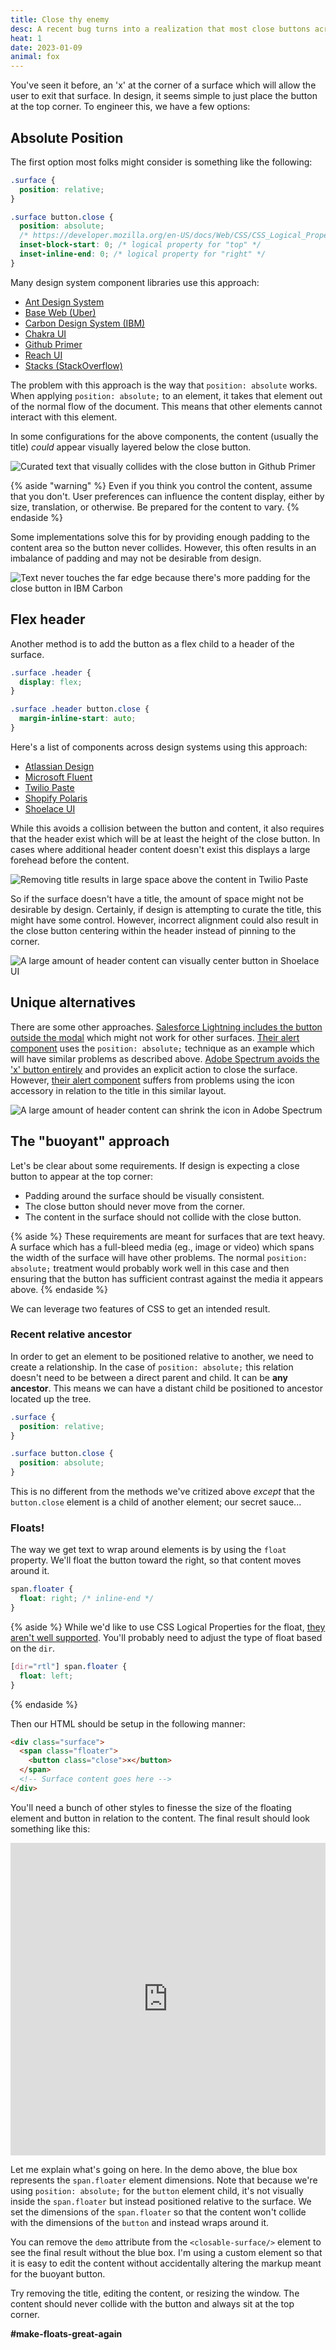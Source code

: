 ```yaml
---
title: Close thy enemy
desc: A recent bug turns into a realization that most close buttons across the web are engineered poorly.
heat: 1
date: 2023-01-09
animal: fox
---
```


You've seen it before, an 'x' at the corner of a surface which will allow the user to exit that surface. In design, it seems simple to just place the button at the top corner. To engineer this, we have a few options:

## Absolute Position

The first option most folks might consider is something like the following:

```css
.surface {
  position: relative;
}

.surface button.close {
  position: absolute;
  /* https://developer.mozilla.org/en-US/docs/Web/CSS/CSS_Logical_Properties */
  inset-block-start: 0; /* logical property for "top" */
  inset-inline-end: 0; /* logical property for "right" */
}
```

Many design system component libraries use this approach:

- [Ant Design System](https://ant.design/components/modal)
- [Base Web (Uber)](https://baseweb.design/components/modal/)
- [Carbon Design System (IBM)](https://carbondesignsystem.com/components/modal/code/)
- [Chakra UI](https://chakra-ui.com/docs/components/modal/usage)
- [Github Primer](https://primer.style/react/Dialog)
- [Reach UI](https://reach.tech/dialog/)
- [Stacks (StackOverflow)](https://stackoverflow.design/product/components/modals/)

The problem with this approach is the way that `position: absolute` works. When applying `position: absolute;` to an element, it takes that element out of the normal flow of the document. This means that other elements cannot interact with this element.

In some configurations for the above components, the content (usually the title) _could_ appear visually layered below the close button.

![Curated text that visually collides with the close button in Github Primer](/images/modal-button-collide.png)

{% aside "warning" %}
Even if you think you control the content, assume that you don't. User preferences can influence the content display, either by size, translation, or otherwise. Be prepared for the content to vary.
{% endaside %}

Some implementations solve this for by providing enough padding to the content area so the button never collides. However, this often results in an imbalance of padding and may not be desirable from design.

![Text never touches the far edge because there's more padding for the close button in IBM Carbon](/images/modal-padding-imbalance.png)

## Flex header

Another method is to add the button as a flex child to a header of the surface. 

```css
.surface .header {
  display: flex;
}

.surface .header button.close {
  margin-inline-start: auto;
}
```

Here's a list of components across design systems using this approach:

- [Atlassian Design](https://atlassian.design/components/modal-dialog/examples)
- [Microsoft Fluent](https://developer.microsoft.com/en-us/fluentui#/controls/web/modal)
- [Twilio Paste](https://paste.twilio.design/components/modal/)
- [Shopify Polaris](https://polaris.shopify.com/components/modal#navigation)
- [Shoelace UI](https://shoelace.style/components/dialog)

While this avoids a collision between the button and content, it also requires that the header exist which will be at least the height of the close button. In cases where additional header content doesn't exist this displays a large forehead before the content.

![Removing title results in large space above the content in Twilio Paste](/images/modal-large-forehead.png)

So if the surface doesn't have a title, the amount of space might not be desirable by design. Certainly, if design is attempting to curate the title, this might have some control. However, incorrect alignment could also result in the close button centering within the header instead of pinning to the corner.

![A large amount of header content can visually center button in Shoelace UI](/images/modal-centered-header.png)

## Unique alternatives

There are some other approaches. [Salesforce Lightning includes the button outside the modal](https://www.lightningdesignsystem.com/components/modals/) which might not work for other surfaces. [Their alert component](https://www.lightningdesignsystem.com/components/alert/) uses the `position: absolute;` technique as an example which will have similar problems as described above. [Adobe Spectrum avoids the 'x' button entirely](https://spectrum.adobe.com/page/alert-dialog/) and provides an explicit action to close the surface. However, [their alert component](https://spectrum.adobe.com/page/in-line-alert/) suffers from problems using the icon accessory in relation to the title in this similar layout.

![A large amount of header content can shrink the icon in Adobe Spectrum](/images/modal-alert-icon.png)

## The "buoyant" approach

Let's be clear about some requirements. If design is expecting a close button to appear at the top corner:

- Padding around the surface should be visually consistent.
- The close button should never move from the corner.
- The content in the surface should not collide with the close button.

{% aside %}
These requirements are meant for surfaces that are text heavy. A surface which has a full-bleed media (eg., image or video) which spans the width of the surface will have other problems. The normal `position: absolute;` treatment would probably work well in this case and then ensuring that the button has sufficient contrast against the media it appears above.
{% endaside %}

We can leverage two features of CSS to get an intended result.

### Recent relative ancestor

In order to get an element to be positioned relative to another, we need to create a relationship. In the case of `position: absolute;` this relation doesn't need to be between a direct parent and child. It can be **any ancestor**. This means we can have a distant child be positioned to ancestor located up the tree.

```css
.surface {
  position: relative;
}

.surface button.close {
  position: absolute;
}
```

This is no different from the methods we've critized above _except_ that the `button.close` element is a child of another element; our secret sauce...

### Floats!

The way we get text to wrap around elements is by using  the `float` property. We'll float the button toward the right, so that content moves around it.

```css
span.floater {
  float: right; /* inline-end */
}
```

{% aside %}
While we'd like to use CSS Logical Properties for the float, [they aren't well supported](https://developer.mozilla.org/en-US/docs/Web/CSS/float#browser_compatibility). You'll probably need to adjust the type of float based on the `dir`.

```css
[dir="rtl"] span.floater {
  float: left;
}
```

{% endaside %}

Then our HTML should be setup in the following manner:

```html
<div class="surface">
  <span class="floater">
    <button class="close">×</button>
  </span>
  <!-- Surface content goes here -->
</div>
```

You'll need a bunch of other styles to finesse the size of the floating element and button in relation to the content. The final result should look something like this:

<iframe height="500" style="width: 100%;" scrolling="no" title="buoyant button" src="https://codepen.io/fauxserious/embed/ExpWjzL?default-tab=html%2Cresult&editable=true" frameborder="no" loading="lazy" allowtransparency="true" allowfullscreen="true">
  See the Pen <a href="https://codepen.io/fauxserious/pen/ExpWjzL">
  buoyant button</a> by Donnie D'Amato (<a href="https://codepen.io/fauxserious">@fauxserious</a>)
  on <a href="https://codepen.io">CodePen</a>.
</iframe>

Let me explain what's going on here. In the demo above, the blue box represents the `span.floater` element dimensions. Note that because we're using `position: absolute;` for the `button` element child, it's not visually inside the `span.floater` but instead positioned relative to the surface. We set the dimensions of the `span.floater` so that the content won't collide with the dimensions of the `button` and instead wraps around it.

You can remove the `demo` attribute from the `<closable-surface/>` element to see the final result without the blue box. I'm using a custom element so that it is easy to edit the content without accidentally altering the markup meant for the buoyant button.

Try removing the title, editing the content, or resizing the window. The content should never collide with the button and always sit at the top corner.

**#make-floats-great-again**